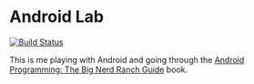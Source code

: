 # Android Lab
[![Build Status](https://travis-ci.org/tfcporciuncula/android-lab.svg?branch=master)](https://travis-ci.org/tfcporciuncula/android-lab)

This is me playing with Android and going through the [Android Programming: The Big Nerd Ranch Guide](http://www.amazon.com/Android-Programming-Nerd-Ranch-Guide/dp/0134171454/) book.
